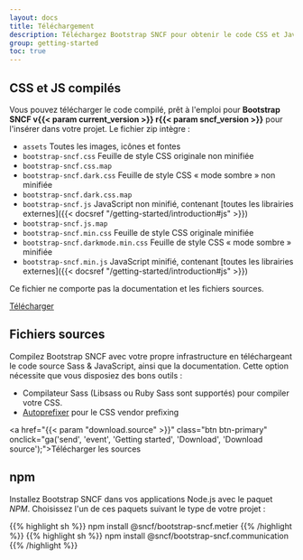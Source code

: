 ```yaml
---
layout: docs
title: Téléchargement
description: Téléchargez Bootstrap SNCF pour obtenir le code CSS et JavaScript compilé, le code source ou incluez-le via npm.
group: getting-started
toc: true
---
```


## CSS et JS compilés

Vous pouvez télécharger le code compilé, prêt à l'emploi pour **Bootstrap SNCF v{{< param current_version >}} r{{< param sncf_version >}}** pour l'insérer dans votre projet. Le fichier zip intègre :

- `assets` Toutes les images, icônes et fontes
- `bootstrap-sncf.css` Feuille de style CSS originale non minifiée
- `bootstrap-sncf.css.map`
- `bootstrap-sncf.dark.css` Feuille de style CSS « mode sombre » non minifiée
- `bootstrap-sncf.dark.css.map`
- `bootstrap-sncf.js` JavaScript non minifié, contenant [toutes les librairies externes]({{< docsref "/getting-started/introduction#js" >}})
- `bootstrap-sncf.js.map`
- `bootstrap-sncf.min.css` Feuille de style CSS originale minifiée
- `bootstrap-sncf.darkmode.min.css` Feuille de style CSS « mode sombre » minifiée
- `bootstrap-sncf.min.js` JavaScript minifié, contenant [toutes les librairies externes]({{< docsref "/getting-started/introduction#js" >}})

Ce fichier ne comporte pas la documentation et les fichiers sources.

<a href="/bootstrap-sncf.{{< param doc_theme >}}.v{{< param current_version >}}-r{{< param sncf_version >}}.zip" class="btn btn-primary" onclick="ga('send', 'event', 'Getting started', 'Download', 'Download Bootstrap');">Télécharger</a>

## Fichiers sources

Compilez Bootstrap SNCF avec votre propre infrastructure en téléchargeant le code source Sass & JavaScript, ainsi que la documentation. Cette option nécessite que vous disposiez des bons outils :

- Compilateur Sass (Libsass ou Ruby Sass sont supportés) pour compiler votre CSS.
- [Autoprefixer](https://github.com/postcss/autoprefixer) pour le CSS vendor prefixing

<a href="{{< param "download.source" >}}" class="btn btn-primary" onclick="ga('send', 'event', 'Getting started', 'Download', 'Download source');">Télécharger les sources</a>

## npm

Installez Bootstrap SNCF dans vos applications Node.js avec le paquet _NPM_. Choisissez l'un de ces paquets suivant le type de votre projet :

{{% highlight sh %}}
npm install @sncf/bootstrap-sncf.metier
{{% /highlight %}}
{{% highlight sh %}}
npm install @sncf/bootstrap-sncf.communication
{{% /highlight %}}
